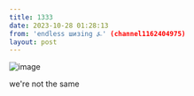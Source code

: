 ```yaml
---
title: 1333
date: 2023-10-28 01:28:13
from: 'endless шизing ⍼' (channel1162404975)
layout: post
---
```


![image](photos/photo_186@28-10-2023_01-28-13.jpg)

we're not the same
